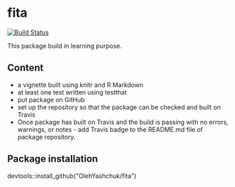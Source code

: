 # fita

[![Build Status](https://travis-ci.org/OlehYashchuk/fita.svg?branch=master)](https://travis-ci.org/OlehYashchuk/fita) 

This package build in learning purpose.

## Сontent

* a vignette built using knitr and R Markdown
* at least one test written using testthat
* put package on GitHub
* set up the repository so that the package can be checked and built on Travis
* Once package has built on Travis and the build is passing with no errors, warnings, or notes - add Travis badge to the README.md file of package repository.

## Package installation
devtools::install_github("OlehYashchuk/fita")
